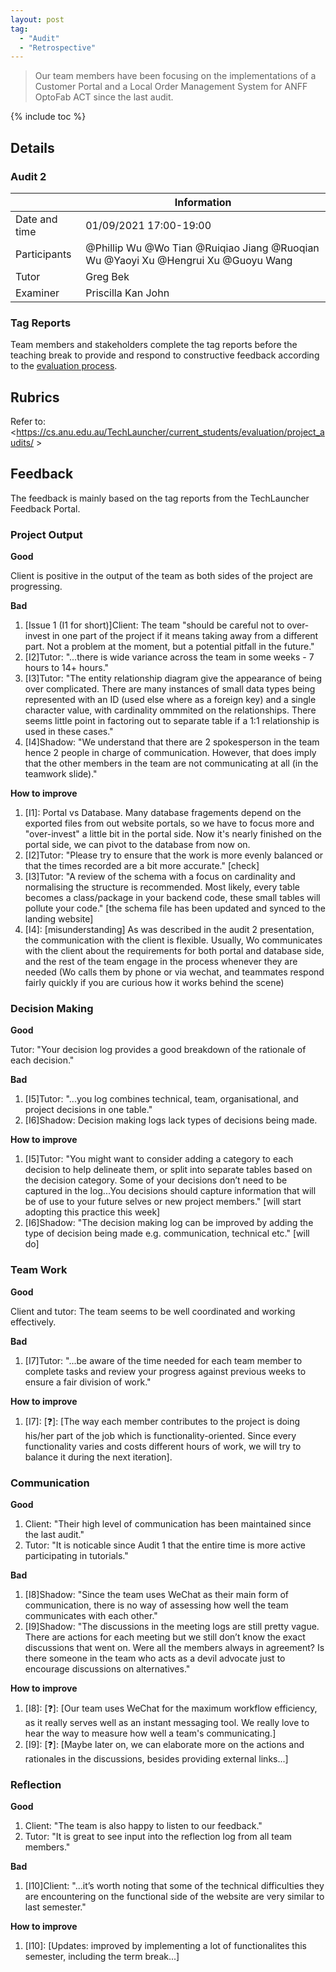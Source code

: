 ```yaml
---
layout: post
tag:
  - "Audit"
  - "Retrospective"
---
```


> Our team members have been focusing on the implementations of a Customer Portal and a Local Order Management System for ANFF OptoFab ACT since the last audit.

{% include toc %}

## Details

### Audit 2

|               | Information                                                                       |
| ------------- | --------------------------------------------------------------------------------- |
| Date and time | 01/09/2021 17:00-19:00                                                            |
| Participants  | @Phillip Wu @Wo Tian @Ruiqiao Jiang @Ruoqian Wu @Yaoyi Xu @Hengrui Xu @Guoyu Wang |
| Tutor         | Greg Bek                                                                          |
| Examiner      | Priscilla Kan John                                                                |

### Tag Reports

Team members and stakeholders complete the tag reports before the teaching break to provide and respond to constructive feedback according to the [evaluation process](https://cs.anu.edu.au/TechLauncher/current_students/evaluation/tag_reports/).

## Rubrics

Refer to: <https://cs.anu.edu.au/TechLauncher/current_students/evaluation/project_audits/ >

## Feedback

The feedback is mainly based on the tag reports from the TechLauncher Feedback Portal.

### Project Output

**Good**

Client is positive in the output of the team as both sides of the project are progressing.

**Bad**

1. [Issue 1 (I1 for short)]Client: The team "should be careful not to over-invest in one part of the project if it means taking away from a different part. Not a problem at the moment, but a potential pitfall in the future."
2. [I2]Tutor: "...there is wide variance across the team in some weeks - 7 hours to 14+ hours."
3. [I3]Tutor: "The entity relationship diagram give the appearance of being over complicated. There are many instances of small data types being represented with an ID (used else where as a foreign key) and a single character value, with cardinality ommmited on the relationships. There seems little point in factoring out to separate table if a 1:1 relationship is used in these cases."
4. [I4]Shadow: "We understand that there are 2 spokesperson in the team hence 2 people in charge of communication. However, that does imply that the other members in the team are not communicating at all (in the teamwork slide)."

**How to improve**

1. [I1]: Portal vs Database. Many database fragements depend on the exported files from out website portals, so we have to focus more and "over-invest" a little bit in the portal side. Now it's nearly finished on the portal side, we can pivot to the database from now on.
2. [I2]Tutor: "Please try to ensure that the work is more evenly balanced or that the times recorded are a bit more accurate." [check]
3. [I3]Tutor: "A review of the schema with a focus on cardinality and normalising the structure is recommended. Most likely, every table becomes a class/package in your backend code, these small tables will pollute your code." [the schema file has been updated and synced to the landing website]
4. [I4]: [misunderstanding] As was described in the audit 2 presentation, the communication with the client is flexible. Usually, Wo communicates with the client about the requirements for both portal and database side, and the rest of the team engage in the process whenever they are needed (Wo calls them by phone or via wechat, and teammates respond fairly quickly if you are curious how it works behind the scene)

### Decision Making

**Good**

Tutor: "Your decision log provides a good breakdown of the rationale of each decision."

**Bad**

1. [I5]Tutor: "...you log combines technical, team, organisational, and project decisions in one table."
2. [I6]Shadow: Decision making logs lack types of decisions being made.

**How to improve**

1. [I5]Tutor: "You might want to consider adding a category to each decision to help delineate them, or split into separate tables based on the decision category. Some of your decisions don’t need to be captured in the log...You decisions should capture information that will be of use to your future selves or new project members." [will start adopting this practice this week]
2. [I6]Shadow: "The decision making log can be improved by adding the type of decision being made e.g. communication, technical etc." [will do]

### Team Work

**Good**

Client and tutor: The team seems to be well coordinated and working effectively.

**Bad**

1. [I7]Tutor: "...be aware of the time needed for each team member to complete tasks and review your progress against previous weeks to ensure a fair division of work."

**How to improve**

1. [I7]: [:question:]: [The way each member contributes to the project is doing his/her part of the job which is functionality-oriented. Since every functionality varies and costs different hours of work, we will try to balance it during the next iteration].

### Communication

**Good**

1. Client: "Their high level of communication has been maintained since the last audit."
2. Tutor: "It is noticable since Audit 1 that the entire time is more active participating in tutorials."

**Bad**

1. [I8]Shadow: "Since the team uses WeChat as their main form of communication, there is no way of assessing how well the team communicates with each other."
2. [I9]Shadow: "The discussions in the meeting logs are still pretty vague. There are actions for each meeting but we still don’t know the exact discussions that went on. Were all the members always in agreement? Is there someone in the team who acts as a devil advocate just to encourage discussions on alternatives."

**How to improve**

1. [I8]: [:question:]: [Our team uses WeChat for the maximum workflow efficiency, as it really serves well as an instant messaging tool. We really love to hear the way to measure how well a team's communicating.]
2. [I9]: [:question:]: [Maybe later on, we can elaborate more on the actions and rationales in the discussions, besides providing external links...]

### Reflection

**Good**

1. Client: "The team is also happy to listen to our feedback."
2. Tutor: "It is great to see input into the reflection log from all team members."

**Bad**

1. [I10]Client: "...it’s worth noting that some of the technical difficulties they are encountering on the functional side of the website are very similar to last semester."

**How to improve**

1. [I10]: [Updates: improved by implementing a lot of functionalites this semester, including the term break...]
